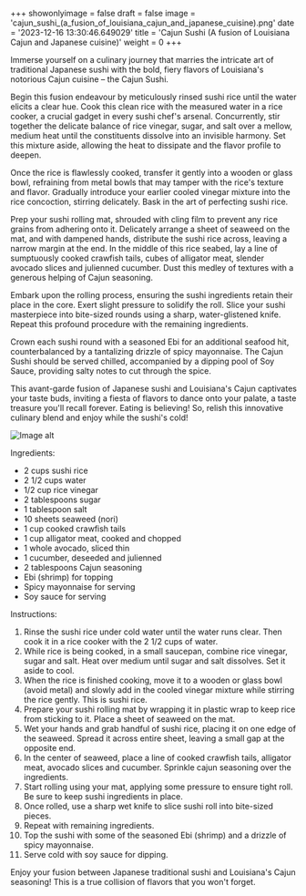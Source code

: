 +++ 
showonlyimage = false 
draft = false 
image = 'cajun_sushi_(a_fusion_of_louisiana_cajun_and_japanese_cuisine).png'
date = '2023-12-16 13:30:46.649029' 
title = 'Cajun Sushi (A fusion of Louisiana Cajun and Japanese cuisine)' 
weight = 0
+++ 
 
Immerse yourself on a culinary journey that marries the intricate art of traditional Japanese sushi with the bold, fiery flavors of Louisiana's notorious Cajun cuisine – the Cajun Sushi.

Begin this fusion endeavour by meticulously rinsed sushi rice until the water elicits a clear hue. Cook this clean rice with the measured water in a rice cooker, a crucial gadget in every sushi chef's arsenal. Concurrently, stir together the delicate balance of rice vinegar, sugar, and salt over a mellow, medium heat until the constituents dissolve into an invisible harmony. Set this mixture aside, allowing the heat to dissipate and the flavor profile to deepen.

Once the rice is flawlessly cooked, transfer it gently into a wooden or glass bowl, refraining from metal bowls that may tamper with the rice's texture and flavor. Gradually introduce your earlier cooled vinegar mixture into the rice concoction, stirring delicately. Bask in the art of perfecting sushi rice.

Prep your sushi rolling mat, shrouded with cling film to prevent any rice grains from adhering onto it. Delicately arrange a sheet of seaweed on the mat, and with dampened hands, distribute the sushi rice across, leaving a narrow margin at the end. In the middle of this rice seabed, lay a line of sumptuously cooked crawfish tails, cubes of alligator meat, slender avocado slices and julienned cucumber. Dust this medley of textures with a generous helping of Cajun seasoning.

Embark upon the rolling process, ensuring the sushi ingredients retain their place in the core. Exert slight pressure to solidify the roll. Slice your sushi masterpiece into bite-sized rounds using a sharp, water-glistened knife. Repeat this profound procedure with the remaining ingredients. 

Crown each sushi round with a seasoned Ebi for an additional seafood hit, counterbalanced by a tantalizing drizzle of spicy mayonnaise. The Cajun Sushi should be served chilled, accompanied by a dipping pool of Soy Sauce, providing salty notes to cut through the spice. 

This avant-garde fusion of Japanese sushi and Louisiana's Cajun captivates your taste buds, inviting a fiesta of flavors to dance onto your palate, a taste treasure you'll recall forever. Eating is believing! So, relish this innovative culinary blend and enjoy while the sushi's cold! 

![Image alt](/cajun_sushi_(a_fusion_of_louisiana_cajun_and_japanese_cuisine).png '300px')

Ingredients: 

- 2 cups sushi rice
- 2 1/2 cups water
- 1/2 cup rice vinegar
- 2 tablespoons sugar
- 1 tablespoon salt
- 10 sheets seaweed (nori)
- 1 cup cooked crawfish tails
- 1 cup alligator meat, cooked and chopped
- 1 whole avocado, sliced thin
- 1 cucumber, deseeded and julienned
- 2 tablespoons Cajun seasoning
- Ebi (shrimp) for topping 
- Spicy mayonnaise for serving
- Soy sauce for serving

Instructions:

1. Rinse the sushi rice under cold water until the water runs clear. Then cook it in a rice cooker with the 2 1/2 cups of water.
2. While rice is being cooked, in a small saucepan, combine rice vinegar, sugar and salt. Heat over medium until sugar and salt dissolves. Set it aside to cool.
3. When the rice is finished cooking, move it to a wooden or glass bowl (avoid metal) and slowly add in the cooled vinegar mixture while stirring the rice gently. This is sushi rice.
4. Prepare your sushi rolling mat by wrapping it in plastic wrap to keep rice from sticking to it. Place a sheet of seaweed on the mat.
5. Wet your hands and grab handful of sushi rice, placing it on one edge of the seaweed. Spread it across entire sheet, leaving a small gap at the opposite end.
6. In the center of seaweed, place a line of cooked crawfish tails, alligator meat, avocado slices and cucumber. Sprinkle cajun seasoning over the ingredients.
7. Start rolling using your mat, applying some pressure to ensure tight roll. Be sure to keep sushi ingredients in place.
8. Once rolled, use a sharp wet knife to slice sushi roll into bite-sized pieces.
9. Repeat with remaining ingredients.
10. Top the sushi with some of the seasoned Ebi (shrimp) and a drizzle of spicy mayonnaise.
11. Serve cold with soy sauce for dipping.

Enjoy your fusion between Japanese traditional sushi and Louisiana's Cajun seasoning! This is a true collision of flavors that you won't forget.